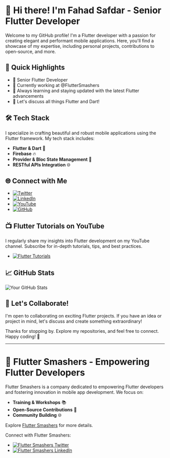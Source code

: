 # 👋 Hi there! I'm Fahad Safdar - Senior Flutter Developer

Welcome to my GitHub profile! I'm a Flutter developer with a passion for creating elegant and performant mobile applications. Here, you'll find a showcase of my expertise, including personal projects, contributions to open-source, and more.

## 🚀 Quick Highlights

- 💼 Senior Flutter Developer
- 🔭 Currently working at @FlutterSmashers
- 🌱 Always learning and staying updated with the latest Flutter advancements
- 💬 Let's discuss all things Flutter and Dart!

## 🛠️ Tech Stack

I specialize in crafting beautiful and robust mobile applications using the Flutter framework. My tech stack includes:

- **Flutter & Dart** 🚀
- **Firebase** 🔥
- **Provider & Bloc State Management** 🔄
- **RESTful APIs Integration** 🌐

## 🌐 Connect with Me

- [![Twitter](https://img.shields.io/twitter/follow/iFahadislive?style=social)](https://twitter.com/iFahadislive) 
- [![LinkedIn](https://img.shields.io/badge/LinkedIn-iFahadislive-blue)](https://www.linkedin.com/in/your_username) 
- [![YouTube](https://img.shields.io/youtube/channel/subscribers/UC4etn-xTux0FsMXYGVKDKYg?style=social&label=YouTube)](https://www.youtube.com/channel/UC4etn-xTux0FsMXYGVKDKYg)
- [![GitHub](https://img.shields.io/github/followers/iFahadislive?style=social)](https://github.com/iFahadislive)

## 📺 Flutter Tutorials on YouTube

I regularly share my insights into Flutter development on my YouTube channel. Subscribe for in-depth tutorials, tips, and best practices.

- [![Flutter Tutorials](https://img.shields.io/youtube/views/UC4etnxTux0FsMXYGVKDKYg/MKBydRnEOaU&ab?label=Flutter%20Tutorials&style=social)](https://www.youtube.com/channel/UC4etnxTux0FsMXYGVKDKYg)

## 📈 GitHub Stats

![Your GitHub Stats](https://github-readme-stats.vercel.app/api?username=iFahadislive&show_icons=true&theme=dark)

## 🎉 Let's Collaborate!

I'm open to collaborating on exciting Flutter projects. If you have an idea or project in mind, let's discuss and create something extraordinary!

Thanks for stopping by. Explore my repositories, and feel free to connect. Happy coding! 🚀

---

# 🏢 Flutter Smashers - Empowering Flutter Developers

Flutter Smashers is a company dedicated to empowering Flutter developers and fostering innovation in mobile app development. We focus on:

- **Training & Workshops** 📚
- **Open-Source Contributions** 🤝
- **Community Building** 🌐

Explore [Flutter Smashers](https://fluttersmashers.co) for more details.

Connect with Flutter Smashers:

- [![Flutter Smashers Twitter](https://img.shields.io/twitter/follow/fluttersmashers?style=social)](https://twitter.com/fluttersmashers)
- [![Flutter Smashers LinkedIn](https://img.shields.io/badge/LinkedIn-Flutter%20Smashers-blue)](https://www.linkedin.com/company/fluttersmashers)
